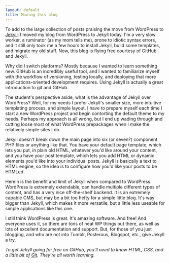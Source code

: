 ```yaml
---
layout: default
title: Moving this blog
---
```


To add to the large collection of posts praising the move from WordPress to [Jekyll](https://github.com/mojombo/jekyll/wiki): I moved my blog from WordPress to Jekyll today. I'm a very slow worker, a ruminator (as my mom tells me), prone to idiotic syntax errors, and it still only took me a few hours to install Jekyll, build some templates, and migrate my old stuff. Now, this blog is flying free courtesy of GitHub and Jekyll.

Why did I switch platforms? Mostly because I wanted to learn something new. GitHub is an incredibly useful tool, and I wanted to familiarize myself with the workflow of versioning, testing locally, and deploying that more applications-oriented development requires. Using Jekyll is actually a great introduction to git and GitHub.

The student's perspective aside, what is the advantage of Jekyll over WordPress? Well, for my needs I prefer Jekyll's smaller size, more intuitive templating process, and simple layout. I have to prepare myself each time I start a new WordPress project and begin contorting the default theme to my needs. Perhaps my approach is all wrong, but I end up wading through and cutting loose most of what WordPress prepackages when I make the relatively simple sites I do.

Jekyll doesn't break down the main page into six (or seven?) component PHP files or anything like that. You have your default page template, which lets you put, in plain old HTML, whatever you'd like around your content, and you have your post template, which lets you add HTML or dynamic elements you'd like into your individual posts. Jekyll is basically a text to HTML engine, so the idea is to configure how you'd like your posts to be HTMLed.

Herein is the benefit and limit of Jekyll when compared to WordPress. WordPress is extremely extendable, can handle multiple different types of content, and has a very nice off-the-shelf backend. It is an extremely capable CMS, but may be a bit too hefty for a simple little blog. It's way bigger than Jekyll, which makes it more versatile, but a little less useable for simple applications like this one.

I still think WordPress is great. It's amazing software. And free! And everyone uses it, so there are tons of neat WP things out there, as well as lots of excellent documentation and support. But, for those of you just blogging, and who are not into Tumblr, Posterous, Blogspot, etc., give Jekyll a try.

_To get Jekyll going for free on GitHub, you'll need to know HTML, CSS, and a little bit of [Git](http://git-scm.com/). They're all worth learning._